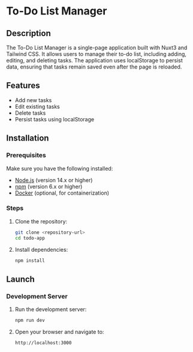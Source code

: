 # To-Do List Manager

## Description

The To-Do List Manager is a single-page application built with Nuxt3 and Tailwind CSS. It allows users to manage their to-do list, including adding, editing, and deleting tasks. The application uses localStorage to persist data, ensuring that tasks remain saved even after the page is reloaded.

## Features

- Add new tasks
- Edit existing tasks
- Delete tasks
- Persist tasks using localStorage

## Installation

### Prerequisites

Make sure you have the following installed:

- [Node.js](https://nodejs.org/) (version 14.x or higher)
- [npm](https://www.npmjs.com/) (version 6.x or higher)
- [Docker](https://www.docker.com/) (optional, for containerization)

### Steps

1. Clone the repository:

   ```bash
   git clone <repository-url>
   cd todo-app
   ```
2. Install dependencies:
    ```bash
    npm install
    ```
## Launch

### Development Server

1. Run the development server:
    ```bash
    npm run dev
    ```
2. Open your browser and navigate to:
    ```bash
    http://localhost:3000
    ```
